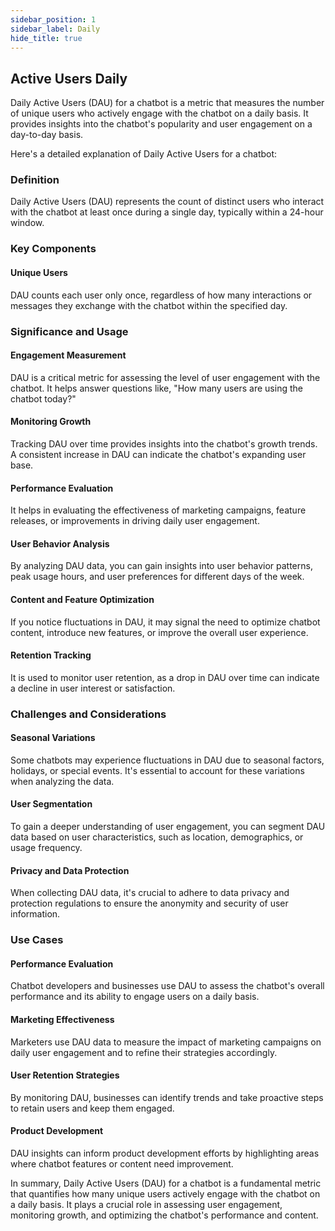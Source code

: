 ```yaml
---
sidebar_position: 1
sidebar_label: Daily
hide_title: true
---
```


## Active Users Daily

Daily Active Users (DAU) for a chatbot is a metric that measures the number of unique users who actively engage with the chatbot on a daily basis. It provides insights into the chatbot's popularity and user engagement on a day-to-day basis. 

Here's a detailed explanation of Daily Active Users for a chatbot:

### Definition

Daily Active Users (DAU) represents the count of distinct users who interact with the chatbot at least once during a single day, typically within a 24-hour window.

### Key Components

#### Unique Users

DAU counts each user only once, regardless of how many interactions or messages they exchange with the chatbot within the specified day.

### Significance and Usage

#### Engagement Measurement

DAU is a critical metric for assessing the level of user engagement with the chatbot. It helps answer questions like, "How many users are using the chatbot today?"

#### Monitoring Growth

Tracking DAU over time provides insights into the chatbot's growth trends. A consistent increase in DAU can indicate the chatbot's expanding user base.

#### Performance Evaluation

It helps in evaluating the effectiveness of marketing campaigns, feature releases, or improvements in driving daily user engagement.

#### User Behavior Analysis

By analyzing DAU data, you can gain insights into user behavior patterns, peak usage hours, and user preferences for different days of the week.

#### Content and Feature Optimization

If you notice fluctuations in DAU, it may signal the need to optimize chatbot content, introduce new features, or improve the overall user experience.

#### Retention Tracking

It is used to monitor user retention, as a drop in DAU over time can indicate a decline in user interest or satisfaction.

### Challenges and Considerations

#### Seasonal Variations

Some chatbots may experience fluctuations in DAU due to seasonal factors, holidays, or special events. It's essential to account for these variations when analyzing the data.

#### User Segmentation

To gain a deeper understanding of user engagement, you can segment DAU data based on user characteristics, such as location, demographics, or usage frequency.

#### Privacy and Data Protection

When collecting DAU data, it's crucial to adhere to data privacy and protection regulations to ensure the anonymity and security of user information.

### Use Cases

#### Performance Evaluation

Chatbot developers and businesses use DAU to assess the chatbot's overall performance and its ability to engage users on a daily basis.

#### Marketing Effectiveness

Marketers use DAU data to measure the impact of marketing campaigns on daily user engagement and to refine their strategies accordingly.

#### User Retention Strategies

By monitoring DAU, businesses can identify trends and take proactive steps to retain users and keep them engaged.

#### Product Development

DAU insights can inform product development efforts by highlighting areas where chatbot features or content need improvement.

In summary, Daily Active Users (DAU) for a chatbot is a fundamental metric that quantifies how many unique users actively engage with the chatbot on a daily basis. It plays a crucial role in assessing user engagement, monitoring growth, and optimizing the chatbot's performance and content.